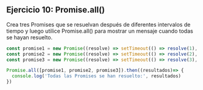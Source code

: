 ## Ejercicio 10: Promise.all()

Crea tres Promises que se resuelvan después de diferentes intervalos de tiempo y luego utilice Promise.all() para mostrar un mensaje cuando todas se hayan resuelto.

```javascript
const promise1 = new Promise((resolve) => setTimeout(() => resolve(1), 1000))
const promise2 = new Promise((resolve) => setTimeout(() => resolve(2), 2000))
const promise3 = new Promise((resolve) => setTimeout(() => resolve(3), 1500))

Promise.all([promise1, promise2, promise3]).then((resultados)=> {
  console.log('Todas las Promises se han resuelto:', resultados)
})
```
